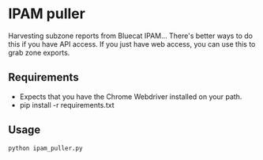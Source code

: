 # IPAM puller

Harvesting subzone reports from Bluecat IPAM... There's better ways to do this 
if you have API access.  If you just have web access, you can use this to grab
zone exports.

## Requirements
* Expects that you have the Chrome Webdriver installed on your path.
* pip install -r requirements.txt
## Usage
~~~
python ipam_puller.py
~~~

